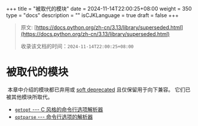 +++
title = "被取代的模块"
date = 2024-11-14T22:00:25+08:00
weight = 350
type = "docs"
description = ""
isCJKLanguage = true
draft = false
+++

> 原文: [https://docs.python.org/zh-cn/3.13/library/superseded.html](https://docs.python.org/zh-cn/3.13/library/superseded.html)
>
> 收录该文档的时间：`2024-11-14T22:00:25+08:00`

# 被取代的模块

​	本章中介绍的模块都已弃用或 [soft deprecated](https://docs.python.org/zh-cn/3.13/glossary.html#term-soft-deprecated) 且仅保留用于向下兼容。 它们已被其他模块所取代。

- [`getopt` --- C 风格的命令行选项解析器](https://docs.python.org/zh-cn/3.13/library/getopt.html)
- [`optparse` --- 命令行选项的解析器](https://docs.python.org/zh-cn/3.13/library/optparse.html)
